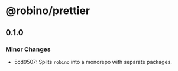 # @robino/prettier

## 0.1.0

### Minor Changes

- 5cd9507: Splits `robino` into a monorepo with separate packages.
